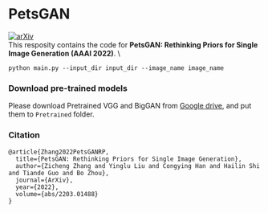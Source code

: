 # PetsGAN
[![arXiv](https://img.shields.io/badge/arXiv-2203.01488-b31b1b.svg)](https://arxiv.org/abs/2203.01488) \
This resposity contains the code for **PetsGAN: Rethinking Priors for Single Image Generation (AAAI 2022)**. \

```
python main.py --input_dir input_dir --image_name image_name 
```

### Download pre-trained models
Please download Pretrained VGG and BigGAN from [Google drive](https://drive.google.com/drive/folders/1PCjfGss6Ewc9AeZN3gey3ZSHPPHlgTGM?usp=sharing), and put them to `Pretrained` folder.


### Citation
```
@article{Zhang2022PetsGANRP,
  title={PetsGAN: Rethinking Priors for Single Image Generation},
  author={Zicheng Zhang and Yinglu Liu and Congying Han and Hailin Shi and Tiande Guo and Bo Zhou},
  journal={ArXiv},
  year={2022},
  volume={abs/2203.01488}
}
```
